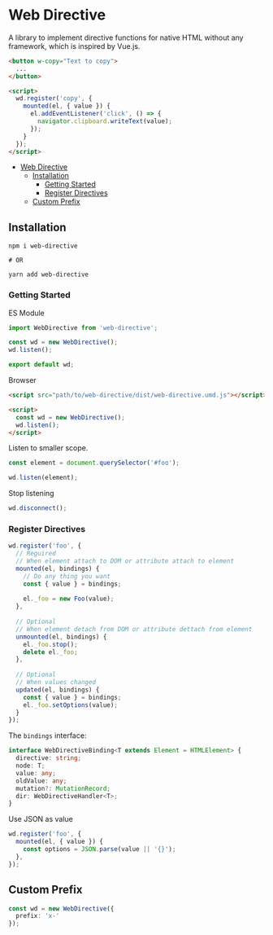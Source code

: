 # Web Directive

A library to implement directive functions for native HTML without any framework, 
which is inspired by Vue.js.

```html
<button w-copy="Text to copy">
  ...
</button>

<script>
  wd.register('copy', {
    mounted(el, { value }) {
      el.addEventListener('click', () => {
        navigator.clipboard.writeText(value);
      });
    }
  });
</script>
```

<!-- TOC -->
* [Web Directive](#web-directive)
  * [Installation](#installation)
    * [Getting Started](#getting-started)
    * [Register Directives](#register-directives)
  * [Custom Prefix](#custom-prefix)
<!-- TOC -->

## Installation

```shell
npm i web-directive

# OR

yarn add web-directive
```

### Getting Started

ES Module

```ts
import WebDirective from 'web-directive';

const wd = new WebDirective();
wd.listen();

export default wd;
```

Browser

```html
<script src="path/to/web-directive/dist/web-directive.umd.js"></script>

<script>
  const wd = new WebDirective();
  wd.listen();
</script>
```

Listen to smaller scope.

```ts
const element = document.querySelector('#foo');

wd.listen(element);
```

Stop listening

```ts
wd.disconnect();
```

### Register Directives

```ts
wd.register('foo', {
  // Reguired
  // When element attach to DOM or attribute attach to element
  mounted(el, bindings) {
    // Do any thing you want
    const { value } = bindings;
    
    el._foo = new Foo(value);
  },
  
  // Optional
  // When element detach from DOM or attribute dettach from element
  unmounted(el, bindings) {
    el._foo.stop();
    delete el._foo;
  },
  
  // Optional
  // When values changed
  updated(el, bindings) {
    const { value } = bindings;
    el._foo.setOptions(value);
  }
});
```

The `bindings` interface:

```ts
interface WebDirectiveBinding<T extends Element = HTMLElement> {
  directive: string;
  node: T;
  value: any;
  oldValue: any;
  mutation?: MutationRecord;
  dir: WebDirectiveHandler<T>;
}
```

Use JSON as value

```ts
wd.register('foo', {
  mounted(el, { value }) {
    const options = JSON.parse(value || '{}');
  },
});
```

## Custom Prefix

```ts
const wd = new WebDirective({
  prefix: 'x-'
});
```
